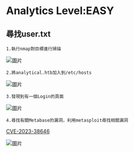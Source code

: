 Analytics Level:EASY
===
尋找user.txt
---
    1.執行nmap對目標進行掃描

![圖片](https://github.com/favorite986141/jamescao/assets/125249893/6b079ac5-2f6b-47c0-a0f6-b69bd342dd1c)

    2.將analytical.htb加入到/etc/hosts

![圖片](https://github.com/favorite986141/jamescao/assets/125249893/0e94d1f6-f1bd-4d9a-a9aa-26037e0c7c67)

    3.發現到有一個Login的頁面

![圖片](https://github.com/favorite986141/jamescao/assets/125249893/8c1ad22b-dde3-4698-8e0c-3a9e6e3fdf36)

    4.尋找有關Metabase的漏洞，利用metasploit尋找相關漏洞

[CVE-2023-38646](https://blog.assetnote.io/2023/07/22/pre-auth-rce-metabase/?source=post_page-----8cf81fa970ca--------------------------------)

![圖片](https://github.com/favorite986141/jamescao/assets/125249893/9a0a6421-1a4e-4940-83c8-90a6104c196a)
